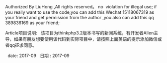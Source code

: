 Authorized By LiuHong ,All rights reserved。 no  violation for illegal use; if you really want to use the code,you can add this Wechat 15118067319 as your friend  and get permission from the author ,you also can add this qq 389836169 as your friend; 

Article项目说明:
   该项目为thinkphp3.2版本书写的新闻系统，有开发者Allen主导，如果有朋友想要使用该代码到实际项目中，请按照上面英语的提示添加微信或者qq征求同意。
   
   date: 2017-09
   日期 : 2017-09

